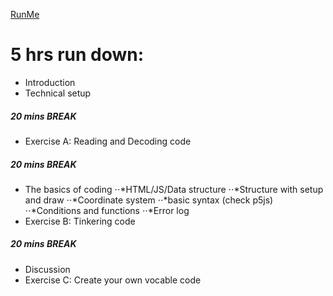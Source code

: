 [RunMe](https://cdn.rawgit.com/siusoon/VocableCode/9f23c99f/vocablecode_program/index.html)

# 5 hrs run down:
- Introduction
- Technical setup
##### 20 mins BREAK
- Exercise A: Reading and Decoding code 
##### 20 mins BREAK
- The basics of coding
⋅⋅*HTML/JS/Data structure
⋅⋅*Structure with setup and draw
⋅⋅*Coordinate system
⋅⋅*basic syntax (check p5js)
⋅⋅*Conditions and functions
⋅⋅*Error log
- Exercise B: Tinkering code 
##### 20 mins BREAK
- Discussion
- Exercise C: Create your own vocable code
